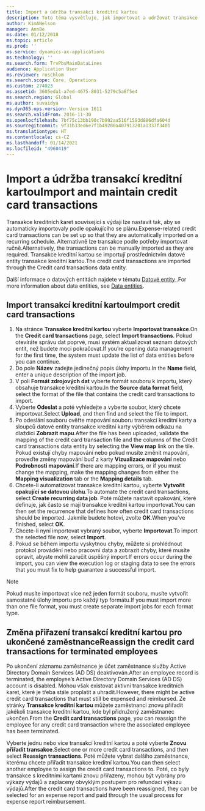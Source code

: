 ```yaml
---
title: Import a údržba transakcí kreditní kartou
description: Toto téma vysvětluje, jak importovat a udržovat transakce kreditních karet související s výdaji. Tyto transakce lze nastavit tak, aby se automaticky importovaly podle opakujícího se plánu, nebo je lze podle potřeby ručně importovat.
author: KimANelson
manager: AnnBe
ms.date: 01/12/2018
ms.topic: article
ms.prod: ''
ms.service: dynamics-ax-applications
ms.technology: ''
ms.search.form: TrvPbsMainDataLines
audience: Application User
ms.reviewer: roschlom
ms.search.scope: Core, Operations
ms.custom: 274023
ms.assetid: 3605eda1-a7ed-4675-8031-5279c5a8f5e4
ms.search.region: Global
ms.author: suvaidya
ms.dyn365.ops.version: Version 1611
ms.search.validFrom: 2016-11-30
ms.openlocfilehash: 7bf75c13bb190c7b992aa516f1593d886dfa604d
ms.sourcegitcommit: 9f31b33ed6e7f1b49200a407913201a1337f3401
ms.translationtype: HT
ms.contentlocale: cs-CZ
ms.lasthandoff: 01/14/2021
ms.locfileid: "4960419"
---
```

# <a name="import-and-maintain-credit-card-transactions"></a><span data-ttu-id="0352a-104">Import a údržba transakcí kreditní kartou</span><span class="sxs-lookup"><span data-stu-id="0352a-104">Import and maintain credit card transactions</span></span>

<span data-ttu-id="0352a-105">Transakce kreditních karet související s výdaji lze nastavit tak, aby se automaticky importovaly podle opakujícího se plánu.</span><span class="sxs-lookup"><span data-stu-id="0352a-105">Expense-related credit card transactions can be set up so that they are automatically imported on a recurring schedule.</span></span> <span data-ttu-id="0352a-106">Alternativně lze transakce podle potřeby importovat ručně.</span><span class="sxs-lookup"><span data-stu-id="0352a-106">Alternatively, the transactions can be manually imported as they are required.</span></span> <span data-ttu-id="0352a-107">Transakce kreditní kartou se importují prostřednictvím datové entity transakce kreditní kartou.</span><span class="sxs-lookup"><span data-stu-id="0352a-107">The credit card transactions are imported through the Credit card transactions data entity.</span></span>

<span data-ttu-id="0352a-108">Další informace o datových entitách najdete v tématu [Datové entity ](https://docs.microsoft.com/dynamics365/fin-ops-core/dev-itpro/data-entities/data-entities).</span><span class="sxs-lookup"><span data-stu-id="0352a-108">For more information about data entities, see [Data entities](https://docs.microsoft.com/dynamics365/fin-ops-core/dev-itpro/data-entities/data-entities).</span></span>

## <a name="import-credit-card-transactions"></a><span data-ttu-id="0352a-109">Import transakcí kreditní kartou</span><span class="sxs-lookup"><span data-stu-id="0352a-109">Import credit card transactions</span></span>

1. <span data-ttu-id="0352a-110">Na stránce **Transakce kreditní kartou** vyberte **Importovat transakce**.</span><span class="sxs-lookup"><span data-stu-id="0352a-110">On the **Credit card transactions** page, select **Import transactions**.</span></span> <span data-ttu-id="0352a-111">Pokud otevíráte správu dat poprvé, musí systém aktualizovat seznam datových entit, než budete moci pokračovat.</span><span class="sxs-lookup"><span data-stu-id="0352a-111">If you’re opening data management for the first time, the system must update the list of data entities before you can continue.</span></span>
2. <span data-ttu-id="0352a-112">Do pole **Název** zadejte jedinečný popis úlohy importu.</span><span class="sxs-lookup"><span data-stu-id="0352a-112">In the **Name** field, enter a unique description of the import job.</span></span>
3. <span data-ttu-id="0352a-113">V poli **Formát zdrojových dat** vyberte formát souboru k importu, který obsahuje transakce kreditní kartou.</span><span class="sxs-lookup"><span data-stu-id="0352a-113">In the **Source data format** field, select the format of the file that contains the credit card transactions to import.</span></span>
4. <span data-ttu-id="0352a-114">Vyberte **Odeslat** a poté vyhledejte a vyberte soubor, který chcete importovat.</span><span class="sxs-lookup"><span data-stu-id="0352a-114">Select **Upload**, and then find and select the file to import.</span></span>
5. <span data-ttu-id="0352a-115">Po odeslání souboru ověřte mapování souboru transakcí kreditní karty a sloupců datové entity transakce kreditní karty výběrem odkazu na dlaždici **Zobrazit mapu**.</span><span class="sxs-lookup"><span data-stu-id="0352a-115">After the file has been uploaded, validate the mapping of the credit card transaction file and the columns of the Credit card transactions data entity by selecting the **View map** link on the tile.</span></span> <span data-ttu-id="0352a-116">Pokud existují chyby mapování nebo pokud musíte změnit mapování, proveďte změny mapování buď z karty **Vizualizace mapování** nebo **Podrobnosti mapování**.</span><span class="sxs-lookup"><span data-stu-id="0352a-116">If there are mapping errors, or if you must change the mapping, make the mapping changes from either the **Mapping visualization** tab or the **Mapping details** tab.</span></span>
6. <span data-ttu-id="0352a-117">Chcete-li automatizovat transakce kreditní kartou, vyberte **Vytvořit opakující se datovou úlohu**.</span><span class="sxs-lookup"><span data-stu-id="0352a-117">To automate the credit card transactions, select **Create recurring data job**.</span></span> <span data-ttu-id="0352a-118">Poté můžete nastavit opakování, které definuje, jak často se mají transakce kreditní kartou importovat.</span><span class="sxs-lookup"><span data-stu-id="0352a-118">You can then set the recurrence that defines how often credit card transactions should be imported.</span></span> <span data-ttu-id="0352a-119">Jakmile budete hotovi, zvolte **OK**.</span><span class="sxs-lookup"><span data-stu-id="0352a-119">When you’ve finished, select **OK**.</span></span>
7. <span data-ttu-id="0352a-120">Chcete-li nyní importovat vybraný soubor, vyberte **Importovat**.</span><span class="sxs-lookup"><span data-stu-id="0352a-120">To import the selected file now, select **Import**.</span></span>
8. <span data-ttu-id="0352a-121">Pokud se během importu vyskytnou chyby, můžete si prohlédnout protokol provádění nebo pracovní data a zobrazit chyby, které musíte opravit, abyste mohli zaručit úspěšný import.</span><span class="sxs-lookup"><span data-stu-id="0352a-121">If errors occur during the import, you can view the execution log or staging data to see the errors that you must fix to help guarantee a successful import.</span></span>

> [!NOTE]
> <span data-ttu-id="0352a-122">Pokud musíte importovat více než jeden formát souboru, musíte vytvořit samostatné úlohy importu pro každý typ formátu.</span><span class="sxs-lookup"><span data-stu-id="0352a-122">If you must import more than one file format, you must create separate import jobs for each format type.</span></span>

## <a name="reassign-the-credit-card-transactions-for-terminated-employees"></a><span data-ttu-id="0352a-123">Změna přiřazení transakcí kreditní kartou pro ukončené zaměstnance</span><span class="sxs-lookup"><span data-stu-id="0352a-123">Reassign the credit card transactions for terminated employees</span></span>

<span data-ttu-id="0352a-124">Po ukončení záznamu zaměstnance je účet zaměstnance služby Active Directory Domain Services (AD DS) deaktivován.</span><span class="sxs-lookup"><span data-stu-id="0352a-124">After an employee record is terminated, the employee’s Active Directory Domain Services (AD DS) account is disabled.</span></span> <span data-ttu-id="0352a-125">Mohou však existovat aktivní transakce kreditních karet, které je třeba stále proplatit a uhradit.</span><span class="sxs-lookup"><span data-stu-id="0352a-125">However, there might be active credit card transactions that must still be expensed and reimbursed.</span></span> <span data-ttu-id="0352a-126">Ze stránky **Transakce kreditní kartou** můžete zaměstnanci znovu přiřadit jakékoli transakce kreditní kartou, kde byl přidružený zaměstnanec ukončen.</span><span class="sxs-lookup"><span data-stu-id="0352a-126">From the **Credit card transactions** page, you can reassign the employee for any credit card transaction where the associated employee has been terminated.</span></span>

<span data-ttu-id="0352a-127">Vyberte jednu nebo více transakcí kreditní kartou a poté vyberte **Znovu přiřadit transakce**.</span><span class="sxs-lookup"><span data-stu-id="0352a-127">Select one or more credit card transactions, and then select **Reassign transactions**.</span></span> <span data-ttu-id="0352a-128">Poté můžete vybrat dalšího zaměstnance, kterému chcete přiřadit transakce kreditní kartou.</span><span class="sxs-lookup"><span data-stu-id="0352a-128">You can then select another employee to assign the credit card transactions to.</span></span> <span data-ttu-id="0352a-129">Poté, co byly transakce s kreditními kartami znovu přiřazeny, mohou být vybrány pro výkazy výdajů a zaplaceny obvyklým postupem pro refundaci výkazu výdajů.</span><span class="sxs-lookup"><span data-stu-id="0352a-129">After the credit card transactions have been reassigned, they can be selected for an expense report and paid through the usual process for expense report reimbursement.</span></span>
